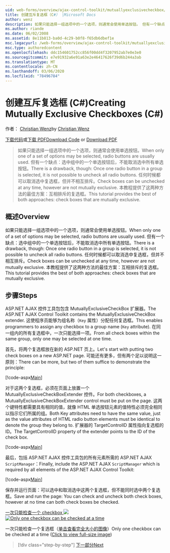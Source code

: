 ```yaml
---
uid: web-forms/overview/ajax-control-toolkit/mutuallyexclusivecheckbox/creating-mutually-exclusive-checkboxes-cs
title: 创建互斥复选框（C#） |Microsoft Docs
author: wenz
description: 如果只能选择一组选项中的一个选项，则通常会使用单选按钮。 但有一个缺点：选中组中的一个单选按钮后,。
ms.author: riande
ms.date: 06/02/2008
ms.assetid: 8e11b813-ba0d-4c29-b0f8-f65db6dbef1e
msc.legacyurl: /web-forms/overview/ajax-control-toolkit/mutuallyexclusivecheckbox/creating-mutually-exclusive-checkboxes-cs
msc.type: authoredcontent
ms.openlocfilehash: ddc154601752cc856f00dd4f3207952ab7e0e3e0
ms.sourcegitcommit: e7e91932a6e91a63e2e46417626f39d6b244a3ab
ms.translationtype: MT
ms.contentlocale: zh-CN
ms.lasthandoff: 03/06/2020
ms.locfileid: "78496784"
---
```

# <a name="creating-mutually-exclusive-checkboxes-c"></a><span data-ttu-id="9d305-104">创建互斥复选框 (C#)</span><span class="sxs-lookup"><span data-stu-id="9d305-104">Creating Mutually Exclusive Checkboxes (C#)</span></span>

<span data-ttu-id="9d305-105">作者： [Christian Wenz](https://github.com/wenz)</span><span class="sxs-lookup"><span data-stu-id="9d305-105">by [Christian Wenz](https://github.com/wenz)</span></span>

<span data-ttu-id="9d305-106">[下载代码](https://download.microsoft.com/download/9/3/f/93f8daea-bebd-4821-833b-95205389c7d0/MutuallyExclusiveCheckBox0.cs.zip)或[下载 PDF](https://download.microsoft.com/download/b/6/a/b6ae89ee-df69-4c87-9bfb-ad1eb2b23373/mutuallyexclusivecheckbox0CS.pdf)</span><span class="sxs-lookup"><span data-stu-id="9d305-106">[Download Code](https://download.microsoft.com/download/9/3/f/93f8daea-bebd-4821-833b-95205389c7d0/MutuallyExclusiveCheckBox0.cs.zip) or [Download PDF](https://download.microsoft.com/download/b/6/a/b6ae89ee-df69-4c87-9bfb-ad1eb2b23373/mutuallyexclusivecheckbox0CS.pdf)</span></span>

> <span data-ttu-id="9d305-107">如果只能选择一组选项中的一个选项，则通常会使用单选按钮。</span><span class="sxs-lookup"><span data-stu-id="9d305-107">When only one of a set of options may be selected, radio buttons are usually used.</span></span> <span data-ttu-id="9d305-108">但有一个缺点：选中组中的一个单选按钮后，不能取消选中所有单选按钮。</span><span class="sxs-lookup"><span data-stu-id="9d305-108">There is a drawback, though: Once one radio button in a group is selected, it is not possible to uncheck all radio buttons.</span></span> <span data-ttu-id="9d305-109">任何时候都可以取消选中复选框，但并不相互排斥。</span><span class="sxs-lookup"><span data-stu-id="9d305-109">Check boxes can be unchecked at any time, however are not mutually exclusive.</span></span> <span data-ttu-id="9d305-110">本教程提供了这两种方法的最佳方案：互相排斥的复选框。</span><span class="sxs-lookup"><span data-stu-id="9d305-110">This tutorial provides the best of both approaches: check boxes that are mutually exclusive.</span></span>

## <a name="overview"></a><span data-ttu-id="9d305-111">概述</span><span class="sxs-lookup"><span data-stu-id="9d305-111">Overview</span></span>

<span data-ttu-id="9d305-112">如果只能选择一组选项中的一个选项，则通常会使用单选按钮。</span><span class="sxs-lookup"><span data-stu-id="9d305-112">When only one of a set of options may be selected, radio buttons are usually used.</span></span> <span data-ttu-id="9d305-113">但有一个缺点：选中组中的一个单选按钮后，不能取消选中所有单选按钮。</span><span class="sxs-lookup"><span data-stu-id="9d305-113">There is a drawback, though: Once one radio button in a group is selected, it is not possible to uncheck all radio buttons.</span></span> <span data-ttu-id="9d305-114">任何时候都可以取消选中复选框，但并不相互排斥。</span><span class="sxs-lookup"><span data-stu-id="9d305-114">Check boxes can be unchecked at any time, however are not mutually exclusive.</span></span> <span data-ttu-id="9d305-115">本教程提供了这两种方法的最佳方案：互相排斥的复选框。</span><span class="sxs-lookup"><span data-stu-id="9d305-115">This tutorial provides the best of both approaches: check boxes that are mutually exclusive.</span></span>

## <a name="steps"></a><span data-ttu-id="9d305-116">步骤</span><span class="sxs-lookup"><span data-stu-id="9d305-116">Steps</span></span>

<span data-ttu-id="9d305-117">ASP.NET AJAX 控件工具包包含 MutuallyExclusiveCheckBox 扩展器。</span><span class="sxs-lookup"><span data-stu-id="9d305-117">The ASP.NET AJAX Control Toolkit contains the MutuallyExclusiveCheckBox extender.</span></span> <span data-ttu-id="9d305-118">这使程序员能够为组名称（`Key` 属性）分配任何复选框。</span><span class="sxs-lookup"><span data-stu-id="9d305-118">This enables programmers to assign any checkbox to a group name (`Key` attribute).</span></span> <span data-ttu-id="9d305-119">在同一组内的所有复选框中，一次只能选择一项。</span><span class="sxs-lookup"><span data-stu-id="9d305-119">From all check boxes within the same group, only one may be selected at one time.</span></span>

<span data-ttu-id="9d305-120">首先，将两个复选框放在新的 ASP.NET 页上。</span><span class="sxs-lookup"><span data-stu-id="9d305-120">Let's start with putting two check boxes on a new ASP.NET page.</span></span> <span data-ttu-id="9d305-121">可能还有更多，但有两个足以说明这一原则：</span><span class="sxs-lookup"><span data-stu-id="9d305-121">There can be more, but two of them suffice to demonstrate the principle:</span></span>

[!code-aspx[Main](creating-mutually-exclusive-checkboxes-cs/samples/sample1.aspx)]

<span data-ttu-id="9d305-122">对于这两个复选框，必须在页面上放置一个 MutuallyExclusiveCheckBoxExtender 控件。</span><span class="sxs-lookup"><span data-stu-id="9d305-122">For both checkboxes, a MutuallyExclusiveCheckBoxExtender control must be put on the page.</span></span> <span data-ttu-id="9d305-123">这两个键特性都需要具有相同的值，就像 HTML 单选按钮元素的值特性必须完全相同以指示它们所属的组。</span><span class="sxs-lookup"><span data-stu-id="9d305-123">Both Key attributes need to have the same value, just as the value attributes of HTML radio button elements must be identical to denote the group they belong to.</span></span> <span data-ttu-id="9d305-124">扩展器的 TargetControlID 属性指向复选框的 ID。</span><span class="sxs-lookup"><span data-stu-id="9d305-124">The TargetControlID property of the extender points to the ID of the check box.</span></span>

[!code-aspx[Main](creating-mutually-exclusive-checkboxes-cs/samples/sample2.aspx)]

<span data-ttu-id="9d305-125">最后，包括 ASP.NET AJAX 控件工具包的所有元素所需的 ASP.NET AJAX `ScriptManager`：</span><span class="sxs-lookup"><span data-stu-id="9d305-125">Finally, include the ASP.NET AJAX `ScriptManager` which is required by all elements of the ASP.NET AJAX Control Toolkit:</span></span>

[!code-aspx[Main](creating-mutually-exclusive-checkboxes-cs/samples/sample3.aspx)]

<span data-ttu-id="9d305-126">保存并运行页面：可以选中和取消选中这两个复选框，但不能同时选中两个复选框。</span><span class="sxs-lookup"><span data-stu-id="9d305-126">Save and run the page: You can check and uncheck both check boxes, however at no time can both check boxes be checked.</span></span>

<span data-ttu-id="9d305-127">[一次只能检查一个 checkbox ![](creating-mutually-exclusive-checkboxes-cs/_static/image2.png)](creating-mutually-exclusive-checkboxes-cs/_static/image1.png)</span><span class="sxs-lookup"><span data-stu-id="9d305-127">[![Only one checkbox can be checked at a time](creating-mutually-exclusive-checkboxes-cs/_static/image2.png)](creating-mutually-exclusive-checkboxes-cs/_static/image1.png)</span></span>

<span data-ttu-id="9d305-128">一次只能检查一个复选框（[单击查看完全大小的图像](creating-mutually-exclusive-checkboxes-cs/_static/image3.png)）</span><span class="sxs-lookup"><span data-stu-id="9d305-128">Only one checkbox can be checked at a time ([Click to view full-size image](creating-mutually-exclusive-checkboxes-cs/_static/image3.png))</span></span>

> [!div class="step-by-step"]
> [<span data-ttu-id="9d305-129">下一部分</span><span class="sxs-lookup"><span data-stu-id="9d305-129">Next</span></span>](creating-mutually-exclusive-checkboxes-vb.md)

